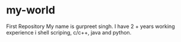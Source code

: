 # my-world
First Repository
My name is gurpreet singh. I have 2 + years working experience i shell scriping, c/c++, java and python. 
